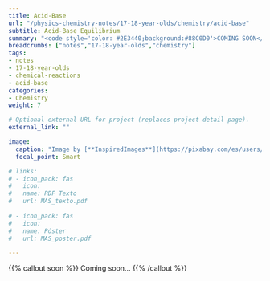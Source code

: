 ```yaml
---
title: Acid-Base
url: "/physics-chemistry-notes/17-18-year-olds/chemistry/acid-base"
subtitle: Acid-Base Equilibrium
summary: "<code style='color: #2E3440;background:#88C0D0'>COMING SOON</code> <br> Acid-Base Equilibrium. Arrhenius' and Brönsted-Lowry's Theories. Concept of pH."
breadcrumbs: ["notes","17-18-year-olds","chemistry"]
tags:
- notes
- 17-18-year-olds
- chemical-reactions
- acid-base
categories:
- Chemistry
weight: 7

# Optional external URL for project (replaces project detail page).
external_link: ""

image:
  caption: "Image by [**InspiredImages**](https://pixabay.com/es/users/InspiredImages-57296/) on [Pixabay](https://pixabay.com/es/)"
  focal_point: Smart

# links:
# - icon_pack: fas
#   icon:
#   name: PDF Texto
#   url: MAS_texto.pdf
  
# - icon_pack: fas
#   icon:
#   name: Póster
#   url: MAS_poster.pdf

---
```


{{% callout soon %}}
Coming soon...
{{% /callout %}}
